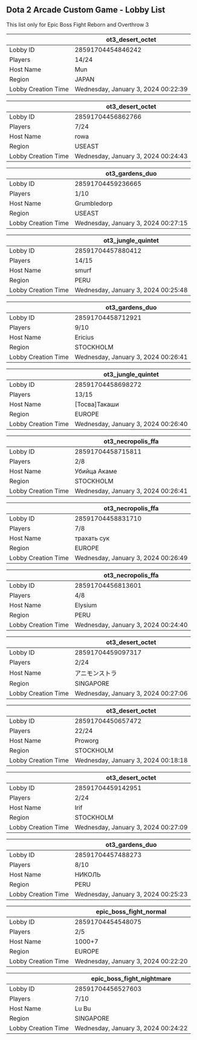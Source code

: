 ## Dota 2 Arcade Custom Game - Lobby List

This list only for Epic Boss Fight Reborn and Overthrow 3

|  | ot3_desert_octet |
| ------ | ------ |
| Lobby ID | 28591704454846242 |
| Players | 14/24 |
| Host Name | Mun |
| Region | JAPAN |
| Lobby Creation Time | Wednesday, January 3, 2024 00:22:39 |


|  | ot3_desert_octet |
| ------ | ------ |
| Lobby ID | 28591704456862766 |
| Players | 7/24 |
| Host Name | rowa |
| Region | USEAST |
| Lobby Creation Time | Wednesday, January 3, 2024 00:24:43 |


|  | ot3_gardens_duo |
| ------ | ------ |
| Lobby ID | 28591704459236665 |
| Players | 1/10 |
| Host Name | Grumbledorp |
| Region | USEAST |
| Lobby Creation Time | Wednesday, January 3, 2024 00:27:15 |


|  | ot3_jungle_quintet |
| ------ | ------ |
| Lobby ID | 28591704457880412 |
| Players | 14/15 |
| Host Name | smurf |
| Region | PERU |
| Lobby Creation Time | Wednesday, January 3, 2024 00:25:48 |


|  | ot3_gardens_duo |
| ------ | ------ |
| Lobby ID | 28591704458712921 |
| Players | 9/10 |
| Host Name | Ericius |
| Region | STOCKHOLM |
| Lobby Creation Time | Wednesday, January 3, 2024 00:26:41 |


|  | ot3_jungle_quintet |
| ------ | ------ |
| Lobby ID | 28591704458698272 |
| Players | 13/15 |
| Host Name | [Тосва]Такаши |
| Region | EUROPE |
| Lobby Creation Time | Wednesday, January 3, 2024 00:26:40 |


|  | ot3_necropolis_ffa |
| ------ | ------ |
| Lobby ID | 28591704458715811 |
| Players | 2/8 |
| Host Name | Убийца Акаме |
| Region | STOCKHOLM |
| Lobby Creation Time | Wednesday, January 3, 2024 00:26:41 |


|  | ot3_necropolis_ffa |
| ------ | ------ |
| Lobby ID | 28591704458831710 |
| Players | 7/8 |
| Host Name | трахать сук |
| Region | EUROPE |
| Lobby Creation Time | Wednesday, January 3, 2024 00:26:49 |


|  | ot3_necropolis_ffa |
| ------ | ------ |
| Lobby ID | 28591704456813601 |
| Players | 4/8 |
| Host Name | Elysium |
| Region | PERU |
| Lobby Creation Time | Wednesday, January 3, 2024 00:24:40 |


|  | ot3_desert_octet |
| ------ | ------ |
| Lobby ID | 28591704459097317 |
| Players | 2/24 |
| Host Name | アニモンストラ |
| Region | SINGAPORE |
| Lobby Creation Time | Wednesday, January 3, 2024 00:27:06 |


|  | ot3_desert_octet |
| ------ | ------ |
| Lobby ID | 28591704450657472 |
| Players | 22/24 |
| Host Name | Proworg |
| Region | STOCKHOLM |
| Lobby Creation Time | Wednesday, January 3, 2024 00:18:18 |


|  | ot3_desert_octet |
| ------ | ------ |
| Lobby ID | 28591704459142951 |
| Players | 2/24 |
| Host Name | Irif |
| Region | STOCKHOLM |
| Lobby Creation Time | Wednesday, January 3, 2024 00:27:09 |


|  | ot3_gardens_duo |
| ------ | ------ |
| Lobby ID | 28591704457488273 |
| Players | 8/10 |
| Host Name | НИКОЛЬ |
| Region | PERU |
| Lobby Creation Time | Wednesday, January 3, 2024 00:25:23 |


|  | epic_boss_fight_normal |
| ------ | ------ |
| Lobby ID | 28591704454548075 |
| Players | 2/5 |
| Host Name | 1000+7 |
| Region | EUROPE |
| Lobby Creation Time | Wednesday, January 3, 2024 00:22:20 |


|  | epic_boss_fight_nightmare |
| ------ | ------ |
| Lobby ID | 28591704456527603 |
| Players | 7/10 |
| Host Name | Lu Bu |
| Region | SINGAPORE |
| Lobby Creation Time | Wednesday, January 3, 2024 00:24:22 |



